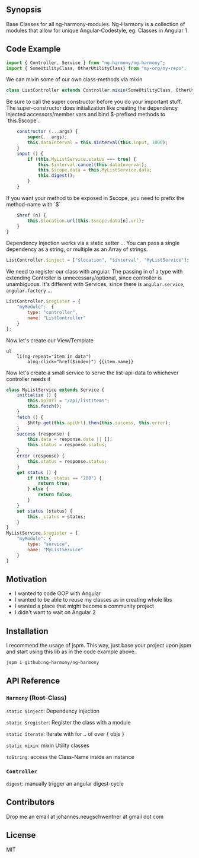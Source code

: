 ## Synopsis

Base Classes for all ng-harmony-modules. Ng-Harmony is a collection of modules that allow for unique Angular-Codestyle, eg. Classes in Angular 1

## Code Example

```javascript
import { Controller, Service } from "ng-harmony/ng-harmony";
import { SomeUtilityClass, OtherUtilityClass} from "my-org/my-repo";
```

We can mixin some of our own class-methods via mixin

```javascript
class ListController extends Controller.mixin(SomeUtilityClass, OtherUtilityClass) {
```

Be sure to call the super constructor before you do your important stuff. The super-constructor does initialization like creating the dependency injected accessors/member vars and bind $-prefixed methods to `this.$scope`.

```javascript
    constructor (...args) {
        super(...args);
        this.dataInterval = this.$interval(this.input, 1000);
    }
    input () {
        if (this.MyListService.status === true) {
            this.$interval.cancel(this.dataInverval);
            this.$scope.data = this.MyListService.data;
            this.digest();
        }
    }
```

If you want your method to be exposed in $scope, you need to prefix the method-name with `$`

```javascript
    $href (n) {
        this.$location.url(this.$scope.data[n].url);
    }
}
```

Dependency Injection works via a static setter ...
You can pass a single dependency as a string, or multiple as an Array of strings.

```javascript
ListController.$inject = ["$location", "$interval", "MyListService"];
```

We need to register our class with angular. The passing in of a type with extending Controller is unnecessary/optional, since controller is unambiguous. It's different with Services, since there is `angular.service`, `angular.factory` ...

```javascript
ListController.$register = {
    "myModule":  {
        type: "controller",
        name: "ListController"
    }
};
```

Now let's create our View/Template

```jade
ul
    li(ng-repeat="item in data")
        a(ng-click="href($index)") {{item.name}}
```

Now let's create a small service to serve the list-api-data to whichever controller needs it

```javascript
class MyListService extends Service {
    initialize () {
        this.apiUrl = "/api/listItems";
        this.fetch();
    }
    fetch () {
        $http.get(this.apiUrl).then(this.success, this.error);
    }
    success (response) {
        this.data = response.data || [];
        this.status = response.status;
    }
    error (response) {
        this.status = response.status;
    }
    get status () {
        if (this._status == "200") {
            return true;
        } else {
            return false;
        }
    }
    set status (status) {
        this._status = status;
    }
}
MyListService.$register = {
    "myModule": {
        type: "service",
        name: "MyListService"
    }
}
```

## Motivation

* I wanted to code OOP with Angular
* I wanted to be able to reuse my classes as in creating whole libs
* I wanted a place that might become a community project
* I didn't want to wait on Angular 2

## Installation

I recommend the usage of jspm.
This way, just base your project upon jspm and start using this lib as in the code example above.

```bash
jspm i github:ng-harmony/ng-harmony
```

## API Reference

### `Harmony` (Root-Class)

`static $inject`: Dependency injection

`static $register`: Register the class with a module

`static iterate`: Iterate with for .. of over { objs }

`static mixin`: mixin Utility classes

`toString`: access the Class-Name inside an instance


### `Controller`

`digest`: manually trigger an angular digest-cycle

## Contributors

Drop me an email at johannes.neugschwentner at gmail dot com

## License

MIT
